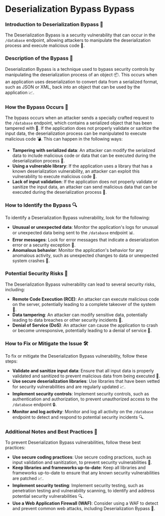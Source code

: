 # Deserialization Bypass Bypass

### Introduction to Deserialization Bypass 🚪
The Deserialization Bypass is a security vulnerability that can occur in the `/database` endpoint, allowing attackers to manipulate the deserialization process and execute malicious code 🤖.

### Description of the Bypass 📝
Deserialization Bypass is a technique used to bypass security controls by manipulating the deserialization process of an object 📦. This occurs when an application uses deserialization to convert data from a serialized format, such as JSON or XML, back into an object that can be used by the application 📈.

### How the Bypass Occurs 🚨
The bypass occurs when an attacker sends a specially crafted request to the `/database` endpoint, which contains a serialized object that has been tampered with 🤥. If the application does not properly validate or sanitize the input data, the deserialization process can be manipulated to execute malicious code 💣. This can happen in the following ways:
* **Tampering with serialized data**: An attacker can modify the serialized data to include malicious code or data that can be executed during the deserialization process 📝.
* **Using a vulnerable library**: If the application uses a library that has a known deserialization vulnerability, an attacker can exploit this vulnerability to execute malicious code 🚨.
* **Lack of input validation**: If the application does not properly validate or sanitize the input data, an attacker can send malicious data that can be executed during the deserialization process 🚫.

### How to Identify the Bypass 🔍
To identify a Deserialization Bypass vulnerability, look for the following:
* **Unusual or unexpected data**: Monitor the application's logs for unusual or unexpected data being sent to the `/database` endpoint 📊.
* **Error messages**: Look for error messages that indicate a deserialization error or a security exception 🚨.
* **Anomalous behavior**: Monitor the application's behavior for any anomalous activity, such as unexpected changes to data or unexpected system crashes 🤯.

### Potential Security Risks 🚨
The Deserialization Bypass vulnerability can lead to several security risks, including:
* **Remote Code Execution (RCE)**: An attacker can execute malicious code on the server, potentially leading to a complete takeover of the system 🤖.
* **Data tampering**: An attacker can modify sensitive data, potentially leading to data breaches or other security incidents 📝.
* **Denial of Service (DoS)**: An attacker can cause the application to crash or become unresponsive, potentially leading to a denial of service 🚫.

### How to Fix or Mitigate the Issue 🛠️
To fix or mitigate the Deserialization Bypass vulnerability, follow these steps:
* **Validate and sanitize input data**: Ensure that all input data is properly validated and sanitized to prevent malicious data from being executed 🚫.
* **Use secure deserialization libraries**: Use libraries that have been vetted for security vulnerabilities and are regularly updated 📈.
* **Implement security controls**: Implement security controls, such as authentication and authorization, to prevent unauthorized access to the `/database` endpoint 🔒.
* **Monitor and log activity**: Monitor and log all activity on the `/database` endpoint to detect and respond to potential security incidents 🔍.

### Additional Notes and Best Practices 📝
To prevent Deserialization Bypass vulnerabilities, follow these best practices:
* **Use secure coding practices**: Use secure coding practices, such as input validation and sanitization, to prevent security vulnerabilities 🚫.
* **Keep libraries and frameworks up-to-date**: Keep all libraries and frameworks up-to-date to ensure that any known security vulnerabilities are patched 📈.
* **Implement security testing**: Implement security testing, such as penetration testing and vulnerability scanning, to identify and address potential security vulnerabilities 🔍.
* **Use a Web Application Firewall (WAF)**: Consider using a WAF to detect and prevent common web attacks, including Deserialization Bypass 🚫.